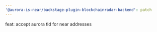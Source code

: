 ```yaml
---
'@aurora-is-near/backstage-plugin-blockchainradar-backend': patch
---
```


feat: accept aurora tld for near addresses

